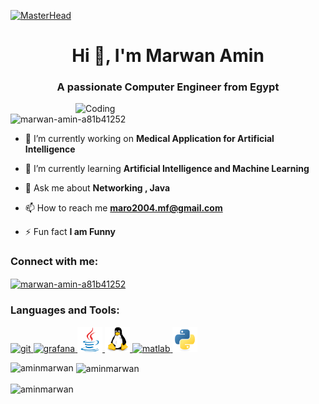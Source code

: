 [![MasterHead](https://user-images.githubusercontent.com/35267447/206916906-9bfb66d9-c419-44c2-908a-4885e610425f.gif)](https://my_website)
<h1 align="center">Hi 👋, I'm Marwan Amin</h1>
<h3 align="center">A passionate Computer Engineer from Egypt</h3>
<img align="right" alt="Coding" width="400" src="https://media1.giphy.com/media/v1.Y2lkPTc5MGI3NjExcTJkZXF5ODhjdG1jZ3ZuaGdmdmdpcDR6cWJtY2xrOXA5NWtzbDF1ciZlcD12MV9pbnRlcm5hbF9naWZfYnlfaWQmY3Q9Zw/qgQUggAC3Pfv687qPC/giphy.gif">

<p align="left"> <img src="https://komarev.com/ghpvc/?username=aminmarwan&label=Profile%20views&color=0e75b6&style=flat" alt="marwan-amin-a81b41252" /> </p>

- 🔭 I’m currently working on **Medical Application for Artificial Intelligence**

- 🌱 I’m currently learning **Artificial Intelligence and Machine Learning**

- 💬 Ask me about **Networking , Java**

- 📫 How to reach me **maro2004.mf@gmail.com**

- ⚡ Fun fact **I am Funny**

<h3 align="left">Connect with me:</h3>
<p align="left">
<a href="https://linkedin.com/in/marwanamin" target="blank"><img align="center" src="https://raw.githubusercontent.com/rahuldkjain/github-profile-readme-generator/master/src/images/icons/Social/linked-in-alt.svg" alt="marwan-amin-a81b41252" height="30" width="40" /></a>
</p>

<h3 align="left">Languages and Tools:</h3>
<p align="left"> <a href="https://git-scm.com/" target="_blank" rel="noreferrer"> <img src="https://www.vectorlogo.zone/logos/git-scm/git-scm-icon.svg" alt="git" width="40" height="40"/> </a> <a href="https://grafana.com" target="_blank" rel="noreferrer"> <img src="https://www.vectorlogo.zone/logos/grafana/grafana-icon.svg" alt="grafana" width="40" height="40"/> </a> <a href="https://www.java.com" target="_blank" rel="noreferrer"> <img src="https://raw.githubusercontent.com/devicons/devicon/master/icons/java/java-original.svg" alt="java" width="40" height="40"/> </a> <a href="https://www.linux.org/" target="_blank" rel="noreferrer"> <img src="https://raw.githubusercontent.com/devicons/devicon/master/icons/linux/linux-original.svg" alt="linux" width="40" height="40"/> </a> <a href="https://www.mathworks.com/" target="_blank" rel="noreferrer"> <img src="https://upload.wikimedia.org/wikipedia/commons/2/21/Matlab_Logo.png" alt="matlab" width="40" height="40"/> </a> <a href="https://www.python.org" target="_blank" rel="noreferrer"> <img src="https://raw.githubusercontent.com/devicons/devicon/master/icons/python/python-original.svg" alt="python" width="40" height="40"/> </a> </p>

<p><img align="left" src="https://github-readme-stats.vercel.app/api/top-langs?username=aminmarwan&show_icons=true&locale=en&layout=compact" alt="aminmarwan" /></p>

<p>&nbsp;<img align="center" src="https://github-readme-stats.vercel.app/api?username=aminmarwan&show_icons=true&locale=en" alt="aminmarwan" /></p>

<p><img align="center" src="https://github-readme-streak-stats.herokuapp.com/?user=aminmarwan&" alt="aminmarwan" /></p>
